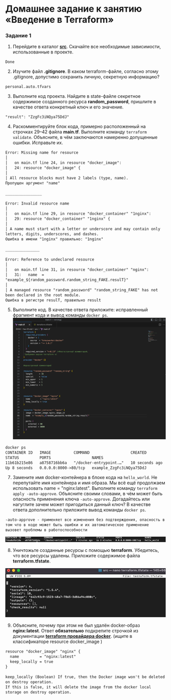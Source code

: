 # Домашнее задание к занятию «Введение в Terraform»

### Задание 1

1. Перейдите в каталог [**src**](https://github.com/netology-code/ter-homeworks/tree/main/01/src). Скачайте все необходимые зависимости, использованные в проекте.
```
Done
```
2. Изучите файл **.gitignore**. В каком terraform-файле, согласно этому .gitignore, допустимо сохранить личную, секретную информацию?
```
personal.auto.tfvars
```
3. Выполните код проекта. Найдите  в state-файле секретное содержимое созданного ресурса **random_password**, пришлите в качестве ответа конкретный ключ и его значение.
```
"result": "ZzgFc3iNQya75DdJ"
```
4. Раскомментируйте блок кода, примерно расположенный на строчках 29–42 файла **main.tf**.
Выполните команду ```terraform validate```. Объясните, в чём заключаются намеренно допущенные ошибки. Исправьте их.
```
Error: Missing name for resource
│ 
│   on main.tf line 24, in resource "docker_image":
│   24: resource "docker_image" {
│ 
│ All resource blocks must have 2 labels (type, name).
Пропущен аргумент "name"

________________

Error: Invalid resource name
│ 
│   on main.tf line 29, in resource "docker_container" "1nginx":
│   29: resource "docker_container" "1nginx" {
│ 
│ A name must start with a letter or underscore and may contain only letters, digits, underscores, and dashes.
Ошибка в имени "1nginx" правильно: "1nginx"

_______________

Error: Reference to undeclared resource
│ 
│   on main.tf line 31, in resource "docker_container" "nginx":
│   31:   name  = "example_${random_password.random_string_FAKE.resulT}"
│ 
│ A managed resource "random_password" "random_string_FAKE" has not been declared in the root module.
Ошибка в регистре resulT, правильно result

```
5. Выполните код. В качестве ответа приложите: исправленный фрагмент кода и вывод команды ```docker ps```.
![#1](https://github.com/Devashe87/admin_home_works_DevOps28/blob/main/hw-01/4.png)
```
docker ps
CONTAINER ID   IMAGE          COMMAND                  CREATED          STATUS         PORTS                  NAMES
11b61b215e86   a8758716bb6a   "/docker-entrypoint.…"   10 seconds ago   Up 8 seconds   0.0.0.0:8000->80/tcp   example_ZzgFc3iNQya75DdJ
```
7. Замените имя docker-контейнера в блоке кода на ```hello_world```. Не перепутайте имя контейнера и имя образа. Мы всё ещё продолжаем использовать name = "nginx:latest". Выполните команду ```terraform apply -auto-approve```.
Объясните своими словами, в чём может быть опасность применения ключа  ```-auto-approve```. Догадайтесь или нагуглите зачем может пригодиться данный ключ? В качестве ответа дополнительно приложите вывод команды ```docker ps```.
```
-auto-approve - применяет все изменения без подтверждения, опасность в том что в коде может быть ошибки и их автоматическое применение вызовет проблемы в работоспособности
```
![#2](https://github.com/Devashe87/admin_home_works_DevOps28/blob/main/hw-01/6.png)


8. Уничтожьте созданные ресурсы с помощью **terraform**. Убедитесь, что все ресурсы удалены. Приложите содержимое файла **terraform.tfstate**. 

![#3](https://github.com/Devashe87/admin_home_works_DevOps28/blob/main/hw-01/9.png)

9. Объясните, почему при этом не был удалён docker-образ **nginx:latest**. Ответ **обязательно** подкрепите строчкой из документации [**terraform провайдера docker**](https://docs.comcloud.xyz/providers/kreuzwerker/docker/latest/docs).  (ищите в классификаторе resource docker_image )

```
resource "docker_image" "nginx" {
  name         = "nginx:latest"
  keep_locally = true
}

keep_locally (Boolean) If true, then the Docker image won't be deleted on destroy operation.
If this is false, it will delete the image from the docker local storage on destroy operation.

```

